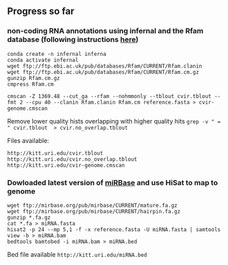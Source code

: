 ## Progress so far


### non-coding RNA annotations using infernal and the Rfam database (following instructions [here](https://rfam.readthedocs.io/en/latest/genome-annotation.html))

```
conda create -n infernal inferna
conda activate infernal
wget ftp://ftp.ebi.ac.uk/pub/databases/Rfam/CURRENT/Rfam.clanin
wget ftp://ftp.ebi.ac.uk/pub/databases/Rfam/CURRENT/Rfam.cm.gz
gunzip Rfam.cm.gz
cmpress Rfam.cm

cmscan -Z 1369.48 --cut_ga --rfam --nohmmonly --tblout cvir.tblout --fmt 2 --cpu 40 --clanin Rfam.clanin Rfam.cm reference.fasta > cvir-genome.cmscan
```
Remove lower quality hists overlapping with higher quality hits
`grep -v " = " cvir.tblout  > cvir.no_overlap.tblout`

Files available:

```
http://kitt.uri.edu/cvir.tblout
http://kitt.uri.edu/cvir.no_overlap.tblout
http://kitt.uri.edu/cvir-genome.cmscan
```

### Dowloaded latest version of [miRBase](http://www.mirbase.org) and use HiSat to map to genome

```
wget ftp://mirbase.org/pub/mirbase/CURRENT/mature.fa.gz
wget ftp://mirbase.org/pub/mirbase/CURRENT/hairpin.fa.gz
gunzip *.fa.gz
cat *.fa > miRNA.fasta
hisat2 -p 24 --mp 5,1 -f -x reference.fasta -U miRNA.fasta | samtools view -b > miRNA.bam
bedtools bamtobed -i miRNA.bam > miRNA.bed
```

Bed file available `http://kitt.uri.edu/miRNA.bed`
